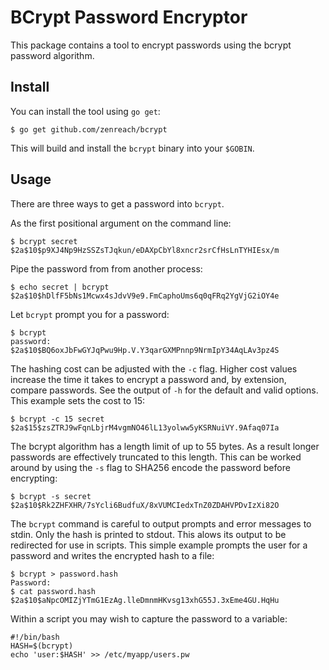 BCrypt Password Encryptor
=========================
This package contains a tool to encrypt passwords using the bcrypt password
algorithm.

Install
-------
You can install the tool using `go get`:

    $ go get github.com/zenreach/bcrypt

This will build and install the `bcrypt` binary into your `$GOBIN`.

Usage
-----
There are three ways to get a password into `bcrypt`.

As the first positional argument on the command line:

    $ bcrypt secret
    $2a$10$p9XJ4Np9HzSSZsTJqkun/eDAXpCbYl8xncr2srCfHsLnTYHIEsx/m

Pipe the password from from another process:

    $ echo secret | bcrypt
    $2a$10$hDlfF5bNs1Mcwx4sJdvV9e9.FmCaphoUms6q0qFRq2YgVjG2iOY4e

Let `bcrypt` prompt you for a password:

    $ bcrypt
    password:
    $2a$10$BQ6oxJbFwGYJqPwu9Hp.V.Y3qarGXMPnnp9NrmIpY34AqLAv3pz4S

The hashing cost can be adjusted with the `-c` flag. Higher cost values
increase the time it takes to encrypt a password and, by extension, compare
passwords. See the output of `-h` for the default and valid options. This
example sets the cost to 15:

    $ bcrypt -c 15 secret
    $2a$15$zsZTRJ9wFqnLbjrM4vgmNO46lL13yolww5yKSRNuiVY.9Afaq07Ia

The bcrypt algorithm has a length limit of up to 55 bytes. As a result longer
passwords are effectively truncated to this length. This can be worked around
by using the `-s` flag to SHA256 encode the password before encrypting:

    $ bcrypt -s secret
    $2a$10$Rk2ZHFXHR/7sYcli6BudfuX/8xVUMCIedxTnZ0ZDAHVPDvIzXi82O

The `bcrypt` command is careful to output prompts and error messages to stdin.
Only the hash is printed to stdout. This alows its output to be redirected for
use in scripts. This simple example prompts the user for a password and writes
the encrypted hash to a file:

    $ bcrypt > password.hash
    Password:
    $ cat password.hash
    $2a$10$aNpcOMIZjYTmG1EzAg.lleDmnmHKvsg13xhG55J.3xEme4GU.HqHu

Within a script you may wish to capture the password to a variable:

    #!/bin/bash
    HASH=$(bcrypt)
    echo 'user:$HASH' >> /etc/myapp/users.pw

